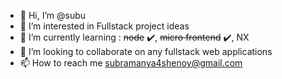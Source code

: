 - 👋 Hi, I’m @subu
- 👀 I’m interested in Fullstack project ideas
- 🌱 I’m currently learning : 
      ~~node~~ ✔️, ~~micro frontend~~ ✔️, NX
- 💞️ I’m looking to collaborate on any fullstack web applications
- 📫 How to reach me subramanya4shenoy@gmail.com

<!---
subramanya4shenoy/subramanya4shenoy is a ✨ special ✨ repository because its `README.md` (this file) appears on your GitHub profile.
You can click the Preview link to take a look at your changes.
--->
